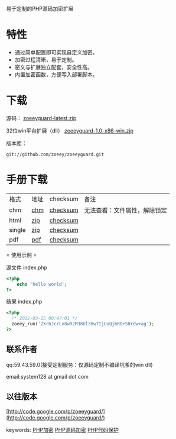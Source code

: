 易于定制的PHP源码加密扩展

# 特性
 * 通过简单配置即可实现自定义加密。
 * 加密过程清晰，易于定制。
 * 密文与扩展独立配套，安全性高。
 * 内置加密函数，方便写入部署脚本。

# 下载

源码：
[zoeeyguard-latest.zip](https://github.com/downloads/zoeey/zoeeyguard/zoeeyguard-latest.zip)

32位win平台扩展（dll）
[zoeeyguard-1.0-x86-win.zip](https://github.com/downloads/zoeey/zoeeyguard/zoeeyguard-1.0-x86-win.zip)

版本库：
```
git://github.com/zoeey/zoeeyguard.git
```


# 手册下载

<table>
    <tr>
        <td>格式 </td>
        <td>地址 </td>
        <td>checksum</td>
        <td>备注 </td>
    </tr>
    <tr>
        <td>chm</td>
        <td>
            <a href="https://github.com/zoeey/zoeeyguard/raw/master/doc/build/zoeeyguard.chm" rel="nofollow">chm</a>
        </td>
        <td>
            <a href="https://github.com/zoeey/zoeeyguard/raw/master/doc/build/zoeeyguard.chm.checksum" rel="nofollow">checksum</a>
        </td>
        <td>无法查看：文件属性，解除锁定 </td>
    </tr>
    <tr>
        <td> html </td>
        <td>
            <a href="https://github.com/zoeey/zoeeyguard/raw/master/doc/build/zoeeyguard.zip" rel="nofollow">zip</a>
        </td>
        <td>
            <a href="https://github.com/zoeey/zoeeyguard/raw/master/doc/build/zoeeyguard.zip.checksum" rel="nofollow">checksum</a>
        </td>
        <td>
        </td>
    </tr>
    <tr>
        <td> single  </td>
        <td>
            <a href="https://github.com/zoeey/zoeeyguard/raw/master/doc/build/zoeeyguard-single.zip" rel="nofollow"> zip</a>
        </td>
        <td>
            <a href="https://github.com/zoeey/zoeeyguard/raw/master/doc/build/zoeeyguard-single.zip.checksum" rel="nofollow">checksum</a>
        </td>
        <td>
        </td>
    </tr>
    <tr>
        <td>pdf  </td>
        <td>
            <a href="https://github.com/zoeey/zoeeyguard/raw/master/doc/build/zoeeyguard.pdf" rel="nofollow"> pdf</a>
        </td>
        <td>
            <a href="https://github.com/zoeey/zoeeyguard/raw/master/doc/build/zoeeyguard.pdf.checksum" rel="nofollow">checksum</a>
        </td>
        <td>
        </td>
    </tr>
</table>



= 使用示例 =

源文件
index.php
```php
<?php
    echo 'hello world';
?>
```

结果
index.php
```php
<?php
  /* 2012-03-15 00:47:01 */
  zoeey_run('2Xr6JcrLv8w92M38Ul30w7IjUuQjhRO+S0rdw+ag');
?>
```

## 联系作者
qq:59.43.59.0(接受定制服务：仅源码定制不编译坑爹的win dll)

email:system128 at gmail dot com


## 以往版本
[http://code.google.com/p/zoeeyguard/](http://code.google.com/p/zoeeyguard/)

keywords: 
[PHP加密](https://github.com/zoeey/zoeeyguard)
[PHP源码加密](https://github.com/zoeey/zoeeyguard)
[PHP代码保护](https://github.com/zoeey/zoeeyguard)


 
